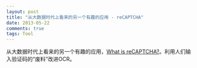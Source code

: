 ```yaml
---
layout: post
title: "从大数据时代上看来的另一个有趣的应用 - reCAPTCHA"
date: 2013-05-22
comments: true
tags: Tool
---
```

<p>从大数据时代上看来的另一个有趣的应用，<a href="http://www.google.com/recaptcha/learnmore">What is reCAPTCHA?</a>。利用人们输入验证码的&ldquo;废料&rdquo;改进OCR。</p><p>&nbsp;</p>